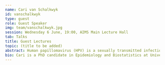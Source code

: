 ```yaml
---
name: Cari van Schalkwyk
id: vanschalkwyk
type: guest
role: Guest Speaker
img: team/vanschalkwyk.jpg
session: Wednesday 6 June, 19:00, AIMS Main Lecture Hall
tab: Talks
title: Guest Lectures
topic: (title to be added)
abstract: Human papillomavirus (HPV) is a sexually transmitted infection that causes cervical cancer. Co-infection with HIV increase rates of progression to cancer and decreases rates of HPV clearance and cervical disease regression. In addition, epidemiological studies suggest a ~2 fold increased risk of newly detecting HPV infection for HIV-infected individuals and ~2 fold increased risk of HIV acquisition following HPV detection, after adjusting for sexual behaviour. We conducted a mathematical modelling study to assess whether confounding behavioural factors and network effects are sufficient to explain these associations between HIV and HPV transmission, without biological interactions.
bio: Cari is a PhD candidate in Epidemiology and Biostatistics at University of Cape Town and a Researcher at SACEMA. She was an MMED participant in 2012 and a DAIDD participant in 2014, served as an MMED mentor in 2014 and 2016, and joined the Workshop Faculty in 2016. Cari studied actuarial science and statistics and became involved with SACEMA through a Masters project relating to HIV incidence estimation. After a brief stint in the private sector, she joined SACEMA as research staff, working mostly on the biostatistical analyses of HIV and TB related projects. She is currently working towards a PhD on the interaction between HIV, HPV and its progression to cervical cancer, using an individual based model.
---
```

